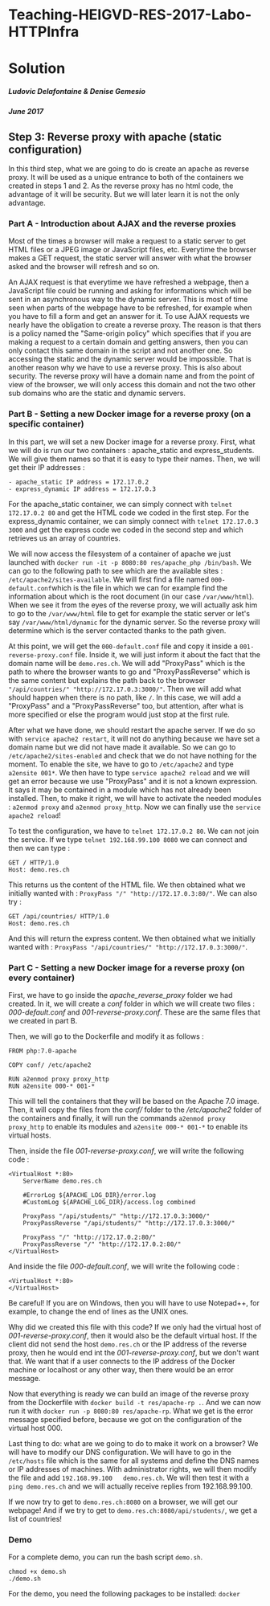 # Teaching-HEIGVD-RES-2017-Labo-HTTPInfra
# Solution
##### Ludovic Delafontaine & Denise Gemesio
##### June 2017

## Step 3: Reverse proxy with apache (static configuration)

In this third step, what we are going to do is create an apache as reverse proxy. It will be used as a unique entrance to both of the containers we created in steps 1 and 2. As the reverse proxy has no html code, the advantage of it will be security. But we will later learn it is not the only advantage.

### Part A - Introduction about AJAX and the reverse proxies
Most of the times a browser will make a request to a static server to get HTML files or a JPEG image or JavaScript files, etc. Everytime the browser makes a GET request, the static server will answer with what the browser asked and the browser will refresh and so on.

An AJAX request is that everytime we have refreshed a webpage, then a JavaScript file could be running and asking for informations which will be sent in an asynchronous way to the dynamic server. This is most of time seen when parts of the webpage have to be refreshed, for example when you have to fill a form and get an answer for it.
To use AJAX requests we nearly have the obligation to create a reverse proxy. The reason is that thers is a policy named the "Same-origin policy" which specifies that if you are making a request to a certain domain and getting answers, then you can only contact this same domain in the script and not another one. So accessing the static and the dynamic server would be impossible. That is another reason why we have to use a reverse proxy. This is also about security. The reverse proxy will have a domain name and from the point of view of the browser, we will only access this domain and not the two other sub domains who are the static and dynamic servers.

### Part B - Setting a new Docker image for a reverse proxy (on a specific container)
In this part, we will set a new Docker image for a reverse proxy.
First, what we will do is run our two containers : apache_static and express_students. We will give them names so that it is easy to type their names.
Then, we will get their IP addresses :

	- apache_static IP address = 172.17.0.2
	- express_dynamic IP address = 172.17.0.3

For the apache_static container, we can simply connect with `telnet 172.17.0.2 80` and get the HTML code we coded in the first step.
For the express_dynamic container, we can simply connect with `telnet 172.17.0.3 3000` and get the express code we coded in the second step and which retrieves us an array of countries.

We will now access the filesystem of a container of apache we just launched with `docker run -it -p 8080:80 res/apache_php /bin/bash`. We can go to the following path to see which are the available sites : `/etc/apache2/sites-available`. We will first find a file named `000-default.conf`which is the file in which we can for example find the information about which is the root document (in our case `/var/www/html`). When we see it from the eyes of the reverse proxy, we will actually ask him to go to the `/var/www/html` file to get for example the static server or let's say `/var/www/html/dynamic` for the dynamic server. So the reverse proxy will determine which is the server contacted thanks to the path given.

At this point, we will get the `000-default.conf` file and copy it inside a `001-reverse-proxy.conf` file. Inside it, we will just inform it about the fact that the domain name will be `demo.res.ch`. We will add "ProxyPass" which is the path to where the browser wants to go and "ProxyPassReverse" which is the same content but explains the path back to the browser `"/api/countries/" "http://172.17.0.3:3000/"`. Then we will add what should happen when there is no path, like `/`. In this case, we will add a "ProxyPass" and a "ProxyPassReverse" too, but attention, after what is more specified or else the program would just stop at the first rule.

After what we have done, we should restart the apache server. If we do so with `service apache2 restart`, it will not do anything because we have set a domain name but we did not have made it available. So we can go to `/etc/apache2/sites-enabled` and check that we do not have nothing for the moment. To enable the site, we have to go to `/etc/apache2` and type `a2ensite 001*`. We then have to type `service apache2 reload` and we will get an error because we use "ProxyPass" and it is not a known expression. It says it may be contained in a module which has not already been installed. Then, to make it right, we will have to activate the needed modules : `a2enmod proxy` and `a2enmod proxy_http`. Now we can finally use the `service apache2 reload`!

To test the configuration, we have to `telnet 172.17.0.2 80`. We can not join the service. If we type `telnet 192.168.99.100 8080` we can connect and then we can type :

```
GET / HTTP/1.0
Host: demo.res.ch
```

This returns us the content of the HTML file. We then obtained what we initially wanted with : `ProxyPass "/" "http://172.17.0.3:80/"`. We can also try :

```
GET /api/countries/ HTTP/1.0
Host: demo.res.ch
```

And this will return the express content. We then obtained what we initially wanted with : `ProxyPass "/api/countries/" "http://172.17.0.3:3000/"`.

### Part C - Setting a new Docker image for a reverse proxy (on every container)

First, we have to go inside the *apache_reverse_proxy* folder we had created. In it, we will create a *conf* folder in which we will create two files : *000-default.conf* and *001-reverse-proxy.conf*. These are the same files that we created in part B.

Then, we will go to the Dockerfile and modify it as follows :

```
FROM php:7.0-apache

COPY conf/ /etc/apache2

RUN a2enmod proxy proxy_http
RUN a2ensite 000-* 001-*
```

This will tell the containers that they will be based on the Apache 7.0 image. Then, it will copy the files from the *conf/* folder to the */etc/apache2* folder of the containers and finally, it will run the commands `a2enmod proxy proxy_http` to enable its modules and `a2ensite 000-* 001-*` to enable its virtual hosts.

Then, inside the file *001-reverse-proxy.conf*, we will write the following code :

```
<VirtualHost *:80>
	ServerName demo.res.ch

	#ErrorLog ${APACHE_LOG_DIR}/error.log
	#CustomLog ${APACHE_LOG_DIR}/access.log combined

	ProxyPass "/api/students/" "http://172.17.0.3:3000/"
	ProxyPassReverse "/api/students/" "http://172.17.0.3:3000/"

	ProxyPass "/" "http://172.17.0.2:80/"
	ProxyPassReverse "/" "http://172.17.0.2:80/"
</VirtualHost>
```


And inside the file *000-default.conf*, we will write the following code :

```
<VirtualHost *:80>
</VirtualHost>
```

Be careful! If you are on Windows, then you will have to use Notepad++, for example, to change the end of lines as the UNIX ones.

Why did we created this file with this code? If we only had the virtual host of *001-reverse-proxy.conf*, then it would also be the default virtual host. If the client did not send the host `demo.res.ch` or the IP address of the reverse proxy, then he would end int the *001-reverse-proxy.conf*, but we don't want that. We want that if a user connects to the IP address of the Docker machine or localhost or any other way, then there would be an error message.

Now that everything is ready we can build an image of the reverse proxy from the Dockerfile with `docker build -t res/apache-rp .`. And we can now run it with `docker run -p 8080:80 res/apache-rp`. What we get is the error message specified before, because we got on the configuration of the virtual host 000.

Last thing to do: what are we going to do to make it work on a browser? We will have to modify our DNS configuration. We will have to go in the `/etc/hosts` file which is the same for all systems and define the DNS names or IP addresses of machines. With administrator rights, we will then modify the file and add `192.168.99.100   demo.res.ch`. We will then test it with a `ping demo.res.ch` and we will actually receive replies from 192.168.99.100.

If we now try to get to `demo.res.ch:8080` on a browser, we will get our webpage! And if we try to get to `demo.res.ch:8080/api/students/`, we get a list of countries!

### Demo
For a complete demo, you can run the bash script `demo.sh`.

```
chmod +x demo.sh
./demo.sh
```

For the demo, you need the following packages to be installed: `docker`
